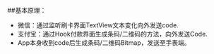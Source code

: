 ##基本原理：
- 微信：通过监听刷卡界面TextView文本变化向外发送code.
- 支付宝：通过Hook付款界面生成条码/二维码的方法，向外发送Code.
- App本身收到code后生成条码/二维码Bitmap，发送至手表端。

